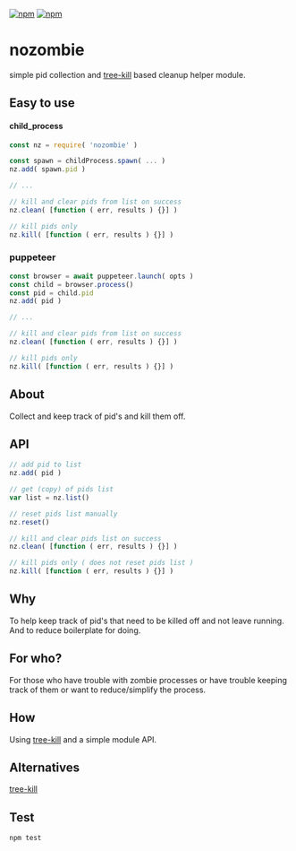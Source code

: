 [![npm](https://img.shields.io/npm/v/nozombie.svg?maxAge=3600&style=flat-square)](https://www.npmjs.com/package/nozombie)
[![npm](https://img.shields.io/npm/l/nozombie.svg?maxAge=3600&style=flat-square)](https://github.com/talmobi/nozombie/blob/master/LICENSE)

#  nozombie
simple pid collection and [tree-kill](https://www.npmjs.com/package/tree-kill) based cleanup helper module.

## Easy to use

#### child_process
```javascript
const nz = require( 'nozombie' )

const spawn = childProcess.spawn( ... )
nz.add( spawn.pid )

// ...

// kill and clear pids from list on success
nz.clean( [function ( err, results ) {}] )

// kill pids only
nz.kill( [function ( err, results ) {}] )
```

### puppeteer
```javascript
const browser = await puppeteer.launch( opts )
const child = browser.process()
const pid = child.pid
nz.add( pid )

// ...

// kill and clear pids from list on success
nz.clean( [function ( err, results ) {}] )

// kill pids only
nz.kill( [function ( err, results ) {}] )
```

## About

Collect and keep track of pid's and kill them off.

## API
```javascript
// add pid to list
nz.add( pid )

// get (copy) of pids list
var list = nz.list()

// reset pids list manually
nz.reset()

// kill and clear pids list on success
nz.clean( [function ( err, results ) {}] )

// kill pids only ( does not reset pids list )
nz.kill( [function ( err, results ) {}] )
```

## Why

To help keep track of pid's that need to be killed off and not leave running. And to reduce boilerplate for doing.

## For who?

For those who have trouble with zombie processes or have trouble keeping track of them or want to reduce/simplify the process.

## How

Using [tree-kill](https://www.npmjs.com/package/tree-kill)  and a simple module API.

## Alternatives
[tree-kill](https://www.npmjs.com/package/tree-kill)

## Test
```
npm test
```
